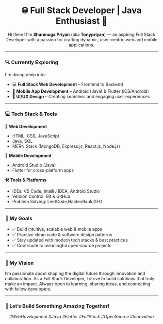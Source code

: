 <h1 align="center">🌐 Full Stack Developer | Java Enthusiast 🚀</h1>

<p align="center">
  Hi there! I'm <strong>Shanmuga Priyan</strong> (aka <strong>Tonypriyan</strong>) — an aspiring Full Stack Developer with a passion for crafting dynamic, user-centric web and mobile applications.
</p>

---

### 🔍 Currently Exploring

I'm diving deep into:
- 💻 **Full Stack Web Development** – Frontend to Backend
- 📱 **Mobile App Development** – Android (Java) & Flutter (iOS/Android)
- 🎨 **UI/UX Design** – Creating seamless and engaging user experiences

---

### 💻 Tech Stack & Tools

**🧱 Web Development**
- HTML, CSS, JavaScript  
- Java, SQL  
- MERN Stack (MongoDB, Express.js, React.js, Node.js)

**📱 Mobile Development**
- Android Studio (Java)  
- Flutter for cross-platform apps

**🛠 Tools & Platforms**
- IDEs: VS Code, IntelliJ IDEA, Android Studio  
- Version Control: Git & GitHub  
- Problem Solving: LeetCode,HackerRank,GFG

---

### 🎯 My Goals

- ✅ Build intuitive, scalable web & mobile apps  
- ✅ Practice clean code & software design patterns  
- ✅ Stay updated with modern tech stacks & best practices  
- ✅ Contribute to meaningful open-source projects

---

### 🚀 My Vision

I’m passionate about shaping the digital future through innovation and collaboration. As a Full Stack Developer, I strive to build solutions that truly make an impact. Always open to learning, sharing ideas, and connecting with fellow developers.

---

### 🌈 Let’s Build Something Amazing Together!

<p align="center">
  <em>#WebDevelopment #Java #Flutter #FullStack #OpenSource #Innovation</em>
</p>








